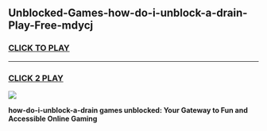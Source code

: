 
## Unblocked-Games-how-do-i-unblock-a-drain-Play-Free-mdycj
<h3>
<a href="https://premium76.site?title=how-do-i-unblock-a-drain&ref=20M">CLICK TO PLAY</a></h3>
<hr>

<h3>
<a href="https://premium76.site?title=how-do-i-unblock-a-drain&ref=20M">CLICK 2 PLAY</a>
  
</h3>

<a href="https://premium76.site?title=how-do-i-unblock-a-drain&ref=19M"><img src="https://clearcache.store/games.png"></a>


**how-do-i-unblock-a-drain games unblocked: Your Gateway to Fun and Accessible Online Gaming**

